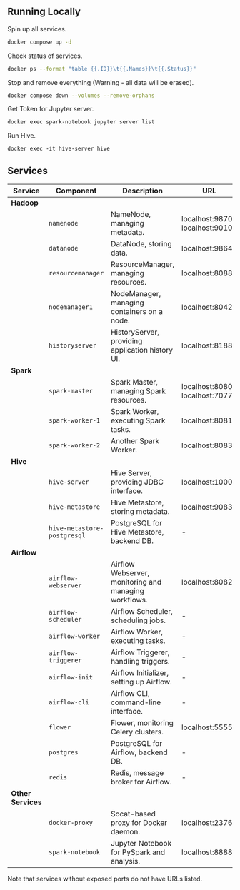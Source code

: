 ## Running Locally

Spin up all services.
```bash
docker compose up -d
```

Check status of services.
```bash
docker ps --format "table {{.ID}}\t{{.Names}}\t{{.Status}}"
```

Stop and remove everything (Warning - all data will be erased).
```bash
docker compose down --volumes --remove-orphans
```

Get Token for Jupyter server.
```bash
docker exec spark-notebook jupyter server list
```

Run Hive.
```
docker exec -it hive-server hive
```

## Services

| Service | Component | Description | URL |
|---------|-----------|-------------|-----|
| **Hadoop** | | | |
| | `namenode` | NameNode, managing metadata. | localhost:9870, localhost:9010 |
| | `datanode` | DataNode, storing data. | localhost:9864 |
| | `resourcemanager` | ResourceManager, managing resources. | localhost:8088 |
| | `nodemanager1` | NodeManager, managing containers on a node. | localhost:8042 |
| | `historyserver` | HistoryServer, providing application history UI. | localhost:8188 |
| **Spark** | | | |
| | `spark-master` | Spark Master, managing Spark resources. | localhost:8080, localhost:7077 |
| | `spark-worker-1` | Spark Worker, executing Spark tasks. | localhost:8081 |
| | `spark-worker-2` | Another Spark Worker. | localhost:8083 |
| **Hive** | | | |
| | `hive-server` | Hive Server, providing JDBC interface. | localhost:10000 |
| | `hive-metastore` | Hive Metastore, storing metadata. | localhost:9083 |
| | `hive-metastore-postgresql` | PostgreSQL for Hive Metastore, backend DB. | - |
| **Airflow** | | | |
| | `airflow-webserver` | Airflow Webserver, monitoring and managing workflows. | localhost:8082 |
| | `airflow-scheduler` | Airflow Scheduler, scheduling jobs. | - |
| | `airflow-worker` | Airflow Worker, executing tasks. | - |
| | `airflow-triggerer` | Airflow Triggerer, handling triggers. | - |
| | `airflow-init` | Airflow Initializer, setting up Airflow. | - |
| | `airflow-cli` | Airflow CLI, command-line interface. | - |
| | `flower` | Flower, monitoring Celery clusters. | localhost:5555 |
| | `postgres` | PostgreSQL for Airflow, backend DB. | - |
| | `redis` | Redis, message broker for Airflow. | - |
| **Other Services** | | | |
| | `docker-proxy` | Socat-based proxy for Docker daemon. | localhost:2376 |
| | `spark-notebook` | Jupyter Notebook for PySpark and analysis. | localhost:8888 |

Note that services without exposed ports do not have URLs listed.


